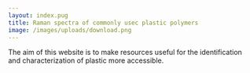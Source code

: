 ```yaml
---
layout: index.pug
title: Raman spectra of commonly usec plastic polymers
image: /images/uploads/download.png
---
```

The aim of this website is to make resources useful for the identification and characterization of plastic more accessible.